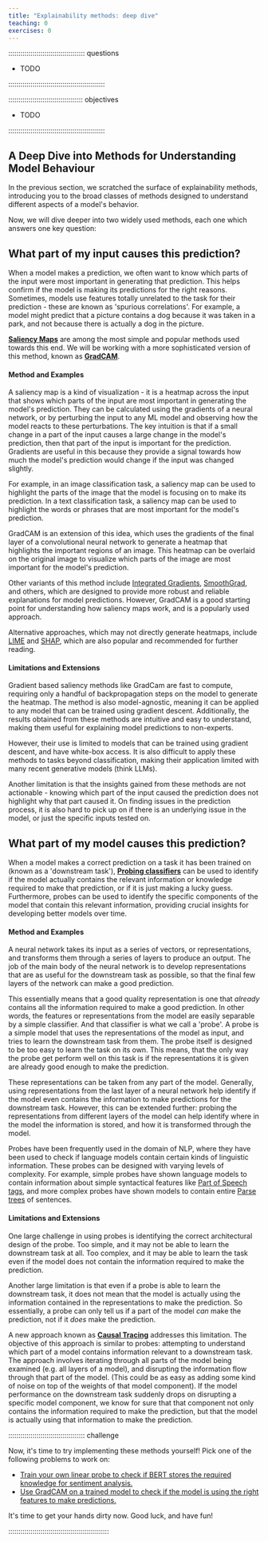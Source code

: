 ```yaml
---
title: "Explainability methods: deep dive"
teaching: 0
exercises: 0
---
```


:::::::::::::::::::::::::::::::::::::: questions 

- TODO

::::::::::::::::::::::::::::::::::::::::::::::::

::::::::::::::::::::::::::::::::::::: objectives

- TODO

::::::::::::::::::::::::::::::::::::::::::::::::

## A Deep Dive into Methods for Understanding Model Behaviour

In the previous section, we scratched the surface of explainability methods, introducing you to the broad classes of methods designed to understand different aspects of a model's behavior.

Now, we will dive deeper into two widely used methods, each one which answers one key question: 

## What part of my input causes this prediction?

When a model makes a prediction, we often want to know which parts of the input were most important in generating that prediction.
This helps confirm if the model is making its predictions for the right reasons. 
Sometimes, models use features totally unrelated to the task for their prediction - these are known as 'spurious correlations'.
For example, a model might predict that a picture contains a dog because it was taken in a park, and not because there is actually a dog in the picture.

**[Saliency Maps](https://arxiv.org/abs/1312.6034)** are among the most simple and popular methods used towards this end. 
We will be working with a more sophisticated version of this method, known as **[GradCAM](https://arxiv.org/abs/1610.02391)**.

#### Method and Examples

A saliency map is a kind of visualization - it is a heatmap across the input that shows which parts of the input are most important in generating the model's prediction.
They can be calculated using the gradients of a neural network, or by perturbing the input to any ML model and observing how the model reacts to these perturbations.
The key intuition is that if a small change in a part of the input causes a large change in the model's prediction, then that part of the input is important for the prediction.
Gradients are useful in this because they provide a signal towards how much the model's prediction would change if the input was changed slightly.

For example, in an image classification task, a saliency map can be used to highlight the parts of the image that the model is focusing on to make its prediction.
In a text classification task, a saliency map can be used to highlight the words or phrases that are most important for the model's prediction.

GradCAM is an extension of this idea, which uses the gradients of the final layer of a convolutional neural network to generate a heatmap that highlights the important regions of an image.
This heatmap can be overlaid on the original image to visualize which parts of the image are most important for the model's prediction.

Other variants of this method include [Integrated Gradients](https://arxiv.org/abs/1703.01365), [SmoothGrad](https://arxiv.org/pdf/1806.03000), and others, which are designed to provide more robust and reliable explanations for model predictions.
However, GradCAM is a good starting point for understanding how saliency maps work, and is a popularly used approach.

Alternative approaches, which may not directly generate heatmaps, include [LIME](https://arxiv.org/abs/1602.04938) and [SHAP](https://arxiv.org/abs/1705.07874), which are also popular and recommended for further reading. 

#### Limitations and Extensions

Gradient based saliency methods like GradCam are fast to compute, requiring only a handful of backpropagation steps on the model to generate the heatmap.
The method is also model-agnostic, meaning it can be applied to any model that can be trained using gradient descent.
Additionally, the results obtained from these methods are intuitive and easy to understand, making them useful for explaining model predictions to non-experts.

However, their use is limited to models that can be trained using gradient descent, and have white-box access. 
It is also difficult to apply these methods to tasks beyond classification, making their application limited with many recent
generative models (think LLMs).

Another limitation is that the insights gained from these methods are not actionable - knowing which part of the input caused the prediction does not highlight why that part caused it.
On finding issues in the prediction process, it is also hard to pick up on if there is an underlying issue in the model, or just the specific inputs tested on.


## What part of my model causes this prediction?

When a model makes a correct prediction on a task it has been trained on (known as a 'downstream task'), 
**[Probing classifiers](https://direct.mit.edu/coli/article/48/1/207/107571/Probing-Classifiers-Promises-Shortcomings-and)** can be used to identify if the model actually contains the relevant information or knowledge required 
to make that prediction, or if it is just making a lucky guess.
Furthermore, probes can be used to identify the specific components of the model that contain this relevant information, 
providing crucial insights for developing better models over time.

#### Method and Examples

A neural network takes its input as a series of vectors, or representations, and transforms them through a series of layers to produce an output.
The job of the main body of the neural network is to develop representations that are as useful for the downstream task as possible, 
so that the final few layers of the network can make a good prediction.

This essentially means that a good quality representation is one that _already_ contains all the information required to make a good prediction. 
In other words, the features or representations from the model are easily separable by a simple classifier. And that classifier is what we call 
a 'probe'. A probe is a simple model that uses the representations of the model as input, and tries to learn the downstream task from them.
The probe itself is designed to be too easy to learn the task on its own. This means, that the only way the probe get perform well on this task is if 
the representations it is given are already good enough to make the prediction.

These representations can be taken from any part of the model. Generally, using representations from the last layer of a neural network help identify if
the model even contains the information to make predictions for the downstream task. 
However, this can be extended further: probing the representations from different layers of the model can help identify where in the model the
information is stored, and how it is transformed through the model.

Probes have been frequently used in the domain of NLP, where they have been used to check if language models contain certain kinds of linguistic information. 
These probes can be designed with varying levels of complexity. For example, simple probes have shown language models to contain information 
about simple syntactical features like [Part of Speech tags](https://aclanthology.org/D15-1246.pdf), and more complex probes have shown models to contain entire [Parse trees](https://aclanthology.org/N19-1419.pdf) of sentences.

#### Limitations and Extensions

One large challenge in using probes is identifying the correct architectural design of the probe. Too simple, and 
it may not be able to learn the downstream task at all. Too complex, and it may be able to learn the task even if the 
model does not contain the information required to make the prediction.

Another large limitation is that even if a probe is able to learn the downstream task, it does not mean that the model
is actually using the information contained in the representations to make the prediction. 
So essentially, a probe can only tell us if a part of the model _can_ make the prediction, not if it _does_ make the prediction.

A new approach known as **[Causal Tracing](https://proceedings.neurips.cc/paper/2020/hash/92650b2e92217715fe312e6fa7b90d82-Abstract.html)** 
addresses this limitation. The objective of this approach is similar to probes: attempting to understand which part of a model contains 
information relevant to a downstream task. The approach involves iterating through all parts of the model being examined (e.g. all layers
of a model), and disrupting the information flow through that part of the model. (This could be as easy as adding some kind of noise on top of the 
weights of that model component). If the model performance on the downstream task suddenly drops on disrupting a specific model component, 
we know for sure that that component not only contains the information required to make the prediction, but that the model is actually using that
information to make the prediction.


:::::::::::::::::::::::::::::::::::::: challenge

Now, it's time to try implementing these methods yourself! Pick one of the following problems to work on:

- [Train your own linear probe to check if BERT stores the required knowledge for sentiment analysis.](../code/5b-probes.ipynb)
- [Use GradCAM on a trained model to check if the model is using the right features to make predictions.](../code/5b-gradcam.ipynb)

It's time to get your hands dirty now. Good luck, and have fun!


::::::::::::::::::::::::::::::::::::::::::::::::::

